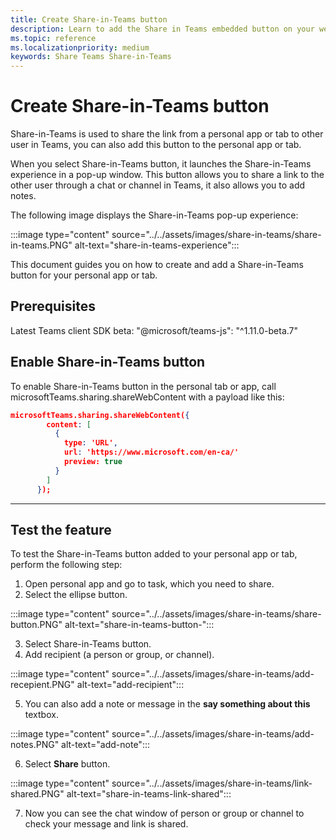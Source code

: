 ```yaml
---
title: Create Share-in-Teams button
description: Learn to add the Share in Teams embedded button on your website, with a website preview, using Code samples 
ms.topic: reference
ms.localizationpriority: medium
keywords: Share Teams Share-in-Teams
---
```

# Create Share-in-Teams button

Share-in-Teams is used to share the link from a personal app or tab to other user in Teams, you can also add this button to the personal app or tab.

When you select Share-in-Teams button, it launches the Share-in-Teams experience in a pop-up window. This button allows you to share a link to the other user through a chat or channel in Teams, it also allows you to add notes.

The following image displays the Share-in-Teams pop-up experience:

:::image type="content" source="../../assets/images/share-in-teams/share-in-teams.PNG" alt-text="share-in-teams-experience":::

This document guides you on how to create and add a Share-in-Teams button for your personal app or tab.

## Prerequisites

Latest Teams client SDK beta: "@microsoft/teams-js": "^1.11.0-beta.7"

## Enable Share-in-Teams button

To enable Share-in-Teams button in the personal tab or app,
call microsoftTeams.sharing.shareWebContent with a payload like this:

```json
microsoftTeams.sharing.shareWebContent({
        content: [
          {
            type: 'URL',
            url: 'https://www.microsoft.com/en-ca/'
            preview: true
          }
        ]
      });
```

---

## Test the feature

To test the Share-in-Teams button added to your personal app or tab, perform the following step:

1. Open personal app and go to task, which you need to share.
2. Select the ellipse button.

:::image type="content" source="../../assets/images/share-in-teams/share-button.PNG" alt-text="share-in-teams-button-":::

3. Select Share-in-Teams button.
4. Add recipient (a person or group, or channel).

:::image type="content" source="../../assets/images/share-in-teams/add-recepient.PNG" alt-text="add-recipient":::

5. You can also add a note or message in the **say something about this** textbox.

:::image type="content" source="../../assets/images/share-in-teams/add-notes.PNG" alt-text="add-note":::

6. Select **Share** button.

:::image type="content" source="../../assets/images/share-in-teams/link-shared.PNG" alt-text="share-in-teams-link-shared":::

7. Now you can see the chat window of person or group or channel to check your message and link is shared.
